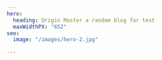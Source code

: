 ```yaml
---
hero:
  heading: Origin Master a random blog for test
  maxWidthPX: "652"
seo:
  image: "/images/hero-2.jpg"

---
```

